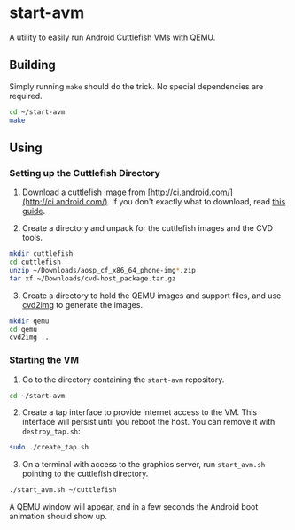 # start-avm

A utility to easily run Android Cuttlefish VMs with QEMU.

## Building

Simply running `make` should do the trick. No special dependencies are required.

``` sh
cd ~/start-avm
make
```

## Using

### Setting up the Cuttlefish Directory

1. Download a cuttlefish image from
[http://ci.android.com/](http://ci.android.com/). If you don't exactly what to
download, read [this guide](https://source.android.com/docs/setup/create/cuttlefish-use).

2. Create a directory and unpack for the cuttlefish images and the CVD tools.

``` sh
mkdir cuttlefish
cd cuttlefish
unzip ~/Downloads/aosp_cf_x86_64_phone-img*.zip
tar xf ~/Downloads/cvd-host_package.tar.gz
```

3. Create a directory to hold the QEMU images and support files, and use
   [cvd2img](https://github.com/slp/cvd2img) to generate the images.
   
``` sh
mkdir qemu
cd qemu
cvd2img ..
```

### Starting the VM

1. Go to the directory containing the `start-avm` repository.

``` sh
cd ~/start-avm
```

2. Create a tap interface to provide internet access to the VM. This interface
   will persist until you reboot the host. You can remove it with
   `destroy_tap.sh`:
   
``` sh
sudo ./create_tap.sh
```
   
3. On a terminal with access to the graphics server, run `start_avm.sh`
   pointing to the cuttlefish directory.
   
``` sh
./start_avm.sh ~/cuttlefish
```

A QEMU window will appear, and in a few seconds the Android boot animation
should show up.
